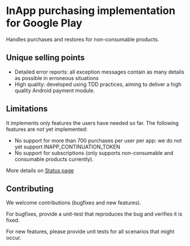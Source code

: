# InApp purchasing implementation for Google Play

Handles purchases and restores for non-consumable products.

## Unique selling points

* Detailed error reports: all exception messages contain as many details as possible in erroneous situations
* High quality: developed using TDD practices, aiming to deliver a high quality Android payment module.

## Limitations

It implements only features the users have needed so far. The following features are not yet implemented:

* No support for more than 700 purchases per user per app: we do not yet support INAPP_CONTINUATION_TOKEN	
* No support for subscriptions (only supports non-consumable and consumable products currently).

More details on [Status page](STATUS.md) 

## Contributing

We welcome contributions (bugfixes and new features).

For bugfixes, provide a unit-test that reproduces the bug and verifies it is fixed.

For new features, please provide unit tests for all scenarios that might occur.